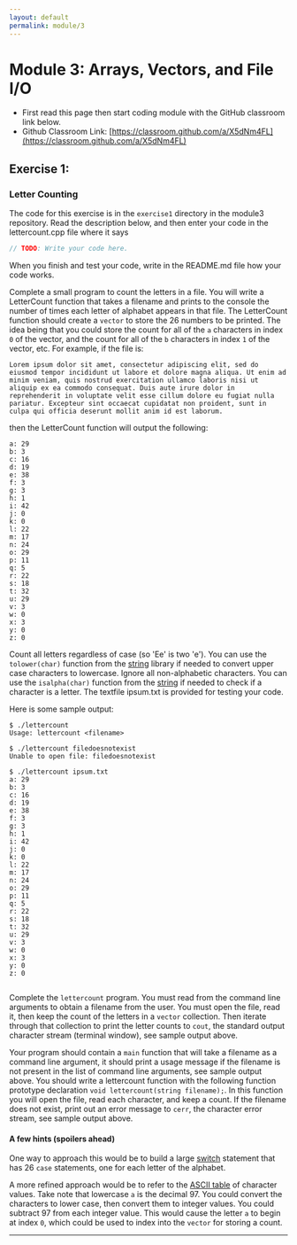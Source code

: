 ```yaml
---
layout: default
permalink: module/3
---
```


# Module 3: Arrays, Vectors, and File I/O

* First read this page then start coding module with the GitHub classroom link below.
* Github Classroom Link: [https://classroom.github.com/a/X5dNm4FL](https://classroom.github.com/a/X5dNm4FL)


## Exercise 1: <a class="anchor" id="exercise_1"></a>
### Letter Counting

The code for this exercise is in the `exercise1` directory in the module3 repository. Read the description below, and then enter your code in the lettercount.cpp file where it says 
```c++
// TODO: Write your code here.
```

<div class="requirement">
When you finish and test your code, write in the README.md file how your code works.
</div>

Complete a small program to count the letters in a file. You will write a LetterCount function that takes a filename and prints to the console the number of times each letter of alphabet appears in that file. The LetterCount function should create a `vector` to store the 26 numbers to be printed. The idea being that you could store the count for all of the `a` characters in index `0` of the vector, and the count for all of the `b` characters in index `1` of the vector, etc. For example, if the file is:

```text
Lorem ipsum dolor sit amet, consectetur adipiscing elit, sed do eiusmod tempor incididunt ut labore et dolore magna aliqua. Ut enim ad minim veniam, quis nostrud exercitation ullamco laboris nisi ut aliquip ex ea commodo consequat. Duis aute irure dolor in reprehenderit in voluptate velit esse cillum dolore eu fugiat nulla pariatur. Excepteur sint occaecat cupidatat non proident, sunt in culpa qui officia deserunt mollit anim id est laborum.
```

then the LetterCount function will output the following:

```text
a: 29
b: 3
c: 16
d: 19
e: 38
f: 3
g: 3
h: 1
i: 42
j: 0
k: 0
l: 22
m: 17
n: 24
o: 29
p: 11
q: 5
r: 22
s: 18
t: 32
u: 29
v: 3
w: 0
x: 3
y: 0
z: 0
```

Count all letters regardless of case (so 'Ee' is two 'e').  You can use the `tolower(char)` function from the [string](https://en.cppreference.com/w/cpp/string/byte/tolower) library if needed to convert upper case characters to lowercase. Ignore all non-alphabetic characters. You can use the `isalpha(char)` function from the [string](https://en.cppreference.com/w/cpp/string/byte/isalpha) if needed to check if a character is a letter. The textfile ipsum.txt is provided for testing your code.  


Here is some sample output:

```Shell
$ ./lettercount
Usage: lettercount <filename>

$ ./lettercount filedoesnotexist
Unable to open file: filedoesnotexist

$ ./lettercount ipsum.txt
a: 29
b: 3
c: 16
d: 19
e: 38
f: 3
g: 3
h: 1
i: 42
j: 0
k: 0
l: 22
m: 17
n: 24
o: 29
p: 11
q: 5
r: 22
s: 18
t: 32
u: 29
v: 3
w: 0
x: 3
y: 0
z: 0


```

<div class="requirement">

Complete the `lettercount` program.  You must read from the command line arguments to obtain a filename from the user.  You must open the file, read it, then keep the count of the letters in a `vector` collection.  Then iterate through that collection to print the letter counts to `cout`, the standard output character stream (terminal window), see sample output above. 

Your program should contain a `main` function that will take a filename as a command line argument, it should print a usage message if the filename is not present in the list of command line arguments, see sample output above. You should write a lettercount function with the following function prototype declaration `void lettercount(string filename);`. In this function you will open the file, read each character, and keep a count.  If the filename does not exist, print out an error message to `cerr`, the character error stream, see sample output above.
    
</div>


#### A few hints (spoilers ahead)

One way to approach this would be to build a large [switch](https://en.cppreference.com/w/cpp/language/switch) statement that has 26 `case` statements, one for each letter of the alphabet.

A more refined approach would be to refer to the [ASCII table](https://simple.wikipedia.org/wiki/File:ASCII-Table-wide.svg) of character values. Take note that lowercase `a` is the decimal 97.  You could convert the characters to lower case, then convert them to integer values.  You could subtract 97 from each integer value. This would cause the letter `a` to begin at index `0`, which could be used to index into the `vector` for storing a count. 

---


